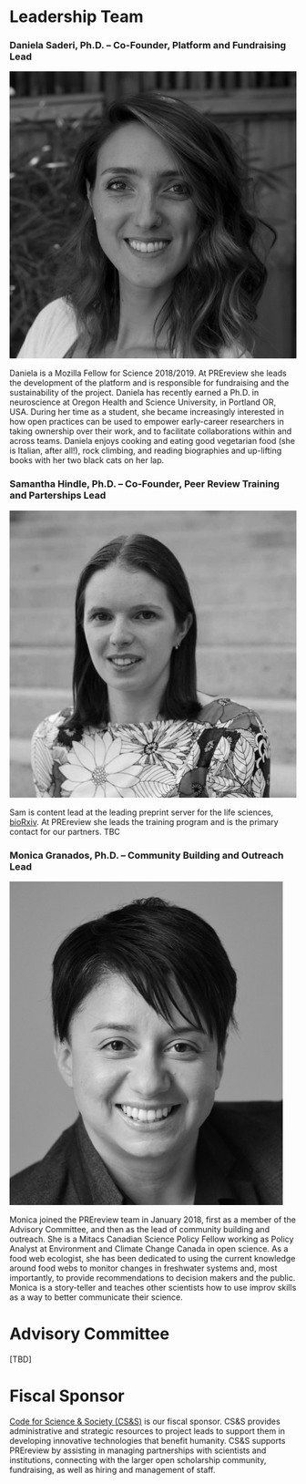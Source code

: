 # Leadership Team 

### Daniela Saderi, Ph.D. – Co-Founder, Platform and Fundraising Lead  
![Daniela](../images/daniela2_bw.jpg)

Daniela is a Mozilla Fellow for Science 2018/2019. At PREreview she leads the development of the platform and is 
responsible for fundraising and the sustainability of the project. Daniela has recently earned a Ph.D. in neuroscience at 
Oregon Health and Science University, in Portland OR, USA. During her time as a student, she became increasingly interested in how 
open practices can be used to empower early-career researchers in taking ownership over their work, and to facilitate collaborations 
within and across teams. Daniela enjoys cooking and eating good vegetarian food (she is Italian, after all!), rock climbing, and reading 
biographies and up-lifting books with her two black cats on her lap.


### Samantha Hindle, Ph.D. – Co-Founder, Peer Review Training and Parterships Lead  
![Sam](../images/sam2_bw.jpg)

Sam is content lead at the leading preprint server for the life sciences, [bioRxiv](https://www.biorxiv.org/). At PREreview she leads the
training program and is the primary contact for our partners. TBC


### Monica Granados, Ph.D. – Community Building and Outreach Lead  
![Monica](../images/Monica_bw.png)

Monica joined the PREreview team in January 2018, first as a member of the Advisory Committee, and then as the lead of community building and outreach. She is a Mitacs Canadian Science Policy Fellow working as Policy Analyst at Environment and Climate Change Canada in open science. 
As a food web ecologist, she has been dedicated to using the current knowledge around food webs to monitor changes in freshwater 
systems and, most importantly, to provide recommendations to decision makers and the public. Monica is a story-teller and teaches other
scientists how to use improv skills as a way to better communicate their science. 


# Advisory Committee

[TBD]

# Fiscal Sponsor

[Code for Science & Society (CS&S)](https://codeforscience.org/) is our fiscal sponsor. CS&S provides administrative and strategic resources to project leads to support them in developing innovative technologies that benefit humanity. CS&S supports PREreview by assisting in managing partnerships with scientists and institutions, connecting with the larger open scholarship community, fundraising, as well as hiring and management of staff. 





